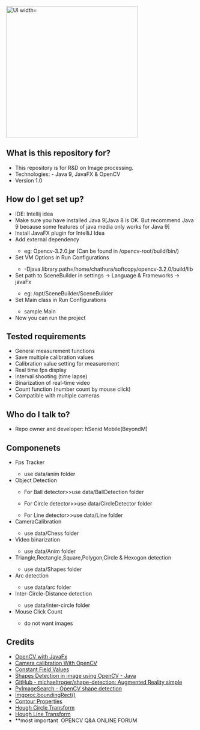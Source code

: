 <html>
<head>
<title>
<h1>Image Processing R&D using OpenCV and JavaFx</h1>
</title>
</head>
<body>
<img src="../screenshots/s1.png" alt="UI width="550" height="350"/>

<h2>What is this repository for?</h2>


<ul>
  <li>This repository is for R&D on Image processing.</li>
  <li>Technologies: - Java 9, JavaFX & OpenCV</li>
  <li>Version 1.0</li>
</ul>  



<h2>How do I get set up?</h2>

<ul>
  <li>IDE: Intellij idea</li>
   <li>Make sure you have installed Java 9[Java 8 is OK. But recommend Java 9  because some features of java media only works for Java 9]</li>
     <li>Install JavaFX plugin for IntelliJ Idea</li>
  <li>Add external dependency </li>
  <ul>
  <li>  eg: Opencv-3.2.0.jar (Can be found in /opencv-root/build/bin/)</li>
  </ul>
  <li>Set VM Options in Run Configurations</li>
    <ul>
  <li> -Djava.library.path=/home/chathura/softcopy/opencv-3.2.0/build/lib</li>
  </ul>
    <li>Set path to SceneBuilder in settings -> Language & Frameworks -> javaFx</li>
  <ul>
    <li>       eg: /opt/SceneBuilder/SceneBuilder</li>
  </ul>
    <li>Set Main class in Run Configurations</li>
  <ul>
    <li> sample.Main</li>
  </ul>
  <li>Now you can run the project</li>
</ul>  



<h2>Tested requirements</h2>
<ul>
  <li>General measurement functions</li>
  <li>Save multiple calibration values</li>
  <li>Calibration value setting for measurement</li>
  <li>Real time fps display</li>
  <li>Interval shooting (time lapse)</li>
  <li>Binarization of real-time video</li>
  <li>Count function (number count by mouse click) </li>
  <li>Compatible with multiple cameras </li>
</ul>  

<h2>Who do I talk to?</h2>
<ul>
  <li>Repo owner and developer: hSenid Mobile(BeyondM)</li>
 </ul>
 
 <h2>Componenets</h2>
 <ul>
 
  <li>Fps Tracker</li>
    <ul>
      <li>use data/anim folder</li>
    </ul>
     <li>Object Detection</li>
    <ul>
      <li>For Ball detector>>use data/BallDetection folder</li>
    </ul>
     <ul>
      <li>For Circle detector>>use data/CircleDetector folder</li>
    </ul>
     <ul>
      <li>For Line detector>>use data/Line folder</li>
    </ul>
     <li>CameraCalibration</li>
    <ul>
      <li>use data/Chess folder</li>
    </ul>
       <li>Video binarization</li>
    <ul>
      <li>use data/Anim folder</li>
    </ul>
       <li>Triangle,Rectangle,Square,Polygon,Circle & Hexogon detection</li>
    <ul>
      <li>use data/Shapes folder</li>
    </ul>
      <li>Arc detection</li>
    <ul>
      <li>use data/arc folder</li>
    </ul>
         <li>Inter-Circle-Distance detection</li>
    <ul>
      <li>use data/inter-circle folder</li>
    </ul>
         <li>Mouse Click Count</li>
    <ul>
      <li>do not want images</li>
    </ul>
    
    
 </ul>
  
  
  <h2>Credits</h2>
<ul>
  <li><a href="https://github.com/opencv-java">OpenCV with JavaFx</a></li>
  <li><a href="https://docs.opencv.org/master/d4/d94/tutorial_camera_calibration.html">Camera calibration With OpenCV</a></li>
  <li><a href="https://docs.opencv.org/java/3.0.0/constant-values.html">Constant Field Values</a></li>
  <li><a href="http://laxmaredy.blogspot.com/2014/06/blog-post_6263.html">Shapes Detection in image using OpenCV - Java</a></li>
  <li><a href="https://github.com/michaeltroger/shape-detection">GitHub - michaeltroger/shape-detection: Augmented Reality simple</a></li>
  <li><a href="https://www.pyimagesearch.com/2016/02/08/opencv-shape-detection/">PyImageSearch - OpenCV shape detection</a></li>
  <li><a href="https://www.programcreek.com/java-api-examples/index.php?class=org.opencv.imgproc.Imgproc&method=boundingRect">Imgproc.boundingRect() </a></li>
  <li><a href="https://docs.opencv.org/trunk/d1/d32/tutorial_py_contour_properties.html">Contour Properties </a></li>
  <li><a href="https://docs.opencv.org/trunk/d4/d70/tutorial_hough_circle.html">Hough Circle Transform</a> </li>
  <li><a href="https://docs.opencv.org/2.4/doc/tutorials/imgproc/imgtrans/hough_lines/hough_lines.html">Hough Line Transform</a></li>
  <li>**most important  OPENCV Q&A ONLINE FORUM</li>
</ul> 
</body>
</html>
